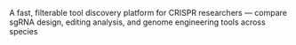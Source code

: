 A fast, filterable tool discovery platform for CRISPR researchers — compare sgRNA design, editing analysis, and genome engineering tools across species
